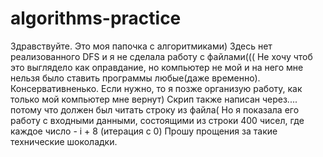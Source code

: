 # algorithms-practice
Здравствуйте. Это моя папочка с алгоритмиками) Здесь нет реализованного DFS и я не сделала работу с файлами((( 
Не хочу чтоб это выглядело как оправдание, но компьютер не мой и на него мне нельзя было ставить программы любые(даже временно). Консервативненько.
Если нужно, то я позже организую работу, как только мой компьютер мне вернут) Скрип также написан через.... потому что должен был читать строку из файла( Но я показала его работу с входными данными, состоящими из строки 400 чисел, где каждое число - i + 8 (итерация с 0)
Прошу прощения за такие технические шоколадки.
